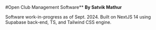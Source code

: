 #Open Club Management Software**
**By Satvik Mathur**

Software work-in-progress as of Sept. 2024.
Built on NextJS 14 using Supabase back-end, TS, and Tailwind CSS engine. 
